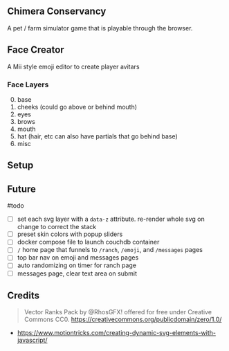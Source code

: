 ## Chimera Conservancy
A pet / farm simulator game that is playable through the browser.

## Face Creator
A Mii style emoji editor to create player avitars

### Face Layers
0. base
1. cheeks (could go above or behind mouth)
2. eyes
3. brows
4. mouth
5. hat (hair, etc can also have partials that go behind base)
6. misc

## Setup


## Future
#todo
- [ ] set each svg layer with a `data-z` attribute. re-render whole svg on change to correct the stack
- [ ] preset skin colors with popup sliders
- [ ] docker compose file to launch couchdb container
- [ ] `/` home page that funnels to `/ranch`, `/emoji`, and `/messages` pages
- [ ] top bar nav on emoji and messages pages
- [ ] auto randomizing on timer for ranch page
- [ ] messages page, clear text area on submit

## Credits
> Vector Ranks Pack by @RhosGFX!
> offered for free under Creative Commons CC0. 
> https://creativecommons.org/publicdomain/zero/1.0/
- https://www.motiontricks.com/creating-dynamic-svg-elements-with-javascript/